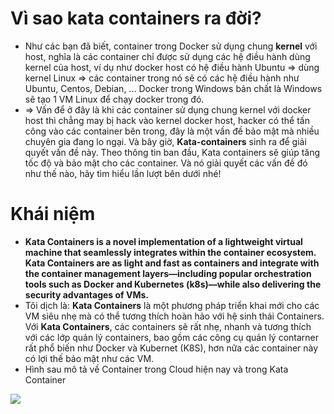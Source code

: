 # Vì sao kata containers ra đời?
- Như các bạn đã biết, container trong Docker sử dụng chung **kernel** với host, nghĩa là các container chỉ được sử dụng các hệ điều hành dùng kernel của host, ví dụ như docker host có hệ điều hành Ubuntu => dùng kernel Linux => các container trong nó sẽ có các hệ điều hành như Ubuntu, Centos, Debian, ... Docker trong Windows bản chất là Windows sẽ tạo 1 VM Linux để chạy docker trong đó.
- => Vấn để ở đây là khi các container sử dụng chung kernel với docker host thì chẳng may bị hack vào kernel docker host, hacker có thể tấn công vào các container bên trong, đây là một vấn đề bảo mật mà nhiều chuyên gia đang lo ngại. Và bây giờ, **Kata-containers** sinh ra để giải quyết vấn đề này. Theo thông tin ban đầu, Kata containers sẽ giúp tăng tốc độ và bảo mật cho các container. Và nó giải quyết các vấn đề đó như thế nào, hãy tìm hiểu lần lượt bên dưới nhé!
# Khái niệm
- **Kata Containers is a novel implementation of a lightweight virtual machine that seamlessly integrates within the container ecosystem. Kata Containers are as light and fast as containers and integrate with the container management layers—including popular orchestration tools such as Docker and Kubernetes (k8s)—while also delivering the security advantages of VMs.**
- Tôi dịch là: **Kata Containers** là một phương pháp triển khai mới cho các VM siêu nhẹ mà có thể tương thích hoàn hảo với hệ sinh thái Containers. Với **Kata Containers**, các containers sẽ rất nhẹ, nhanh và tương thích với các lớp quản lý containers, bao gồm các công cụ quản lý contarner rất phổ biến như Docker và Kubernet (K8S), hơn nữa các container này có lợi thế bảo mật như các VM.
- Hình sau mô tả về Container trong Cloud hiện nay và trong Kata Container

<img src="https://i.imgur.com/KMhDTJP.png">


